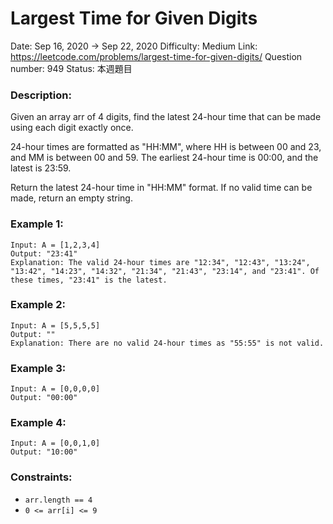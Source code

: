# Largest Time for Given Digits

Date: Sep 16, 2020 → Sep 22, 2020
Difficulty: Medium
Link: https://leetcode.com/problems/largest-time-for-given-digits/
Question number: 949
Status: 本週題目

### Description:

Given an array arr of 4 digits, find the latest 24-hour time that can be made using each digit exactly once.

24-hour times are formatted as "HH:MM", where HH is between 00 and 23, and MM is between 00 and 59. The earliest 24-hour time is 00:00, and the latest is 23:59.

Return the latest 24-hour time in "HH:MM" format. If no valid time can be made, return an empty string.

### Example 1:

```
Input: A = [1,2,3,4]
Output: "23:41"
Explanation: The valid 24-hour times are "12:34", "12:43", "13:24", "13:42", "14:23", "14:32", "21:34", "21:43", "23:14", and "23:41". Of these times, "23:41" is the latest.
```

### Example 2:

```
Input: A = [5,5,5,5]
Output: ""
Explanation: There are no valid 24-hour times as "55:55" is not valid.
```

### Example 3:

```
Input: A = [0,0,0,0]
Output: "00:00"
```

### Example 4:

```
Input: A = [0,0,1,0]
Output: "10:00"
```

### Constraints:

- `arr.length == 4`
- `0 <= arr[i] <= 9`
